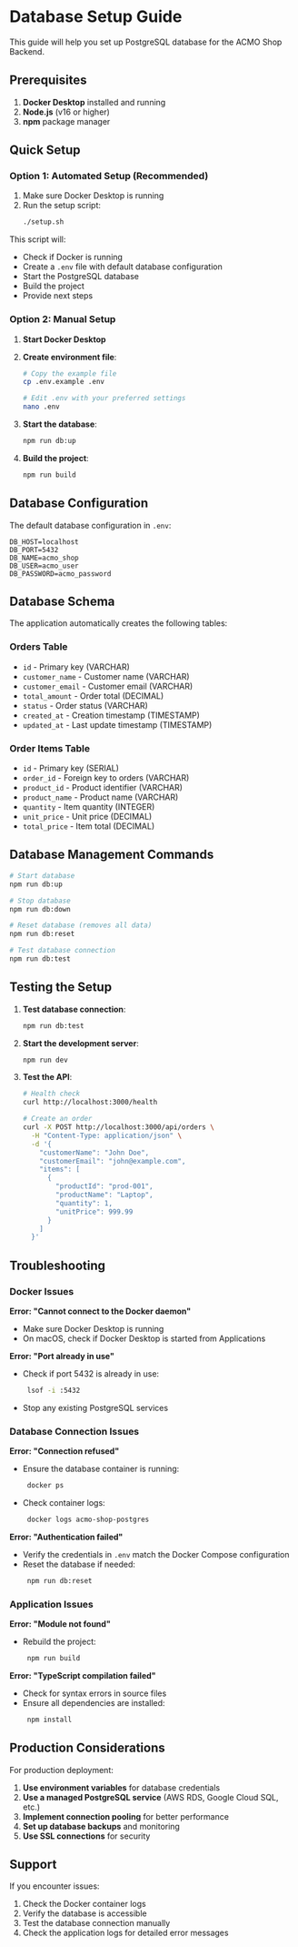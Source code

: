 # Database Setup Guide

This guide will help you set up PostgreSQL database for the ACMO Shop Backend.

## Prerequisites

1. **Docker Desktop** installed and running
2. **Node.js** (v16 or higher)
3. **npm** package manager

## Quick Setup

### Option 1: Automated Setup (Recommended)

1. Make sure Docker Desktop is running
2. Run the setup script:
   ```bash
   ./setup.sh
   ```

This script will:
- Check if Docker is running
- Create a `.env` file with default database configuration
- Start the PostgreSQL database
- Build the project
- Provide next steps

### Option 2: Manual Setup

1. **Start Docker Desktop**

2. **Create environment file**:
   ```bash
   # Copy the example file
   cp .env.example .env
   
   # Edit .env with your preferred settings
   nano .env
   ```

3. **Start the database**:
   ```bash
   npm run db:up
   ```

4. **Build the project**:
   ```bash
   npm run build
   ```

## Database Configuration

The default database configuration in `.env`:

```env
DB_HOST=localhost
DB_PORT=5432
DB_NAME=acmo_shop
DB_USER=acmo_user
DB_PASSWORD=acmo_password
```

## Database Schema

The application automatically creates the following tables:

### Orders Table
- `id` - Primary key (VARCHAR)
- `customer_name` - Customer name (VARCHAR)
- `customer_email` - Customer email (VARCHAR)
- `total_amount` - Order total (DECIMAL)
- `status` - Order status (VARCHAR)
- `created_at` - Creation timestamp (TIMESTAMP)
- `updated_at` - Last update timestamp (TIMESTAMP)

### Order Items Table
- `id` - Primary key (SERIAL)
- `order_id` - Foreign key to orders (VARCHAR)
- `product_id` - Product identifier (VARCHAR)
- `product_name` - Product name (VARCHAR)
- `quantity` - Item quantity (INTEGER)
- `unit_price` - Unit price (DECIMAL)
- `total_price` - Item total (DECIMAL)

## Database Management Commands

```bash
# Start database
npm run db:up

# Stop database
npm run db:down

# Reset database (removes all data)
npm run db:reset

# Test database connection
npm run db:test
```

## Testing the Setup

1. **Test database connection**:
   ```bash
   npm run db:test
   ```

2. **Start the development server**:
   ```bash
   npm run dev
   ```

3. **Test the API**:
   ```bash
   # Health check
   curl http://localhost:3000/health
   
   # Create an order
   curl -X POST http://localhost:3000/api/orders \
     -H "Content-Type: application/json" \
     -d '{
       "customerName": "John Doe",
       "customerEmail": "john@example.com",
       "items": [
         {
           "productId": "prod-001",
           "productName": "Laptop",
           "quantity": 1,
           "unitPrice": 999.99
         }
       ]
     }'
   ```

## Troubleshooting

### Docker Issues

**Error: "Cannot connect to the Docker daemon"**
- Make sure Docker Desktop is running
- On macOS, check if Docker Desktop is started from Applications

**Error: "Port already in use"**
- Check if port 5432 is already in use:
  ```bash
   lsof -i :5432
   ```
- Stop any existing PostgreSQL services

### Database Connection Issues

**Error: "Connection refused"**
- Ensure the database container is running:
  ```bash
   docker ps
   ```
- Check container logs:
  ```bash
   docker logs acmo-shop-postgres
   ```

**Error: "Authentication failed"**
- Verify the credentials in `.env` match the Docker Compose configuration
- Reset the database if needed:
  ```bash
   npm run db:reset
   ```

### Application Issues

**Error: "Module not found"**
- Rebuild the project:
  ```bash
   npm run build
   ```

**Error: "TypeScript compilation failed"**
- Check for syntax errors in source files
- Ensure all dependencies are installed:
  ```bash
   npm install
   ```

## Production Considerations

For production deployment:

1. **Use environment variables** for database credentials
2. **Use a managed PostgreSQL service** (AWS RDS, Google Cloud SQL, etc.)
3. **Implement connection pooling** for better performance
4. **Set up database backups** and monitoring
5. **Use SSL connections** for security

## Support

If you encounter issues:

1. Check the Docker container logs
2. Verify the database is accessible
3. Test the database connection manually
4. Check the application logs for detailed error messages
